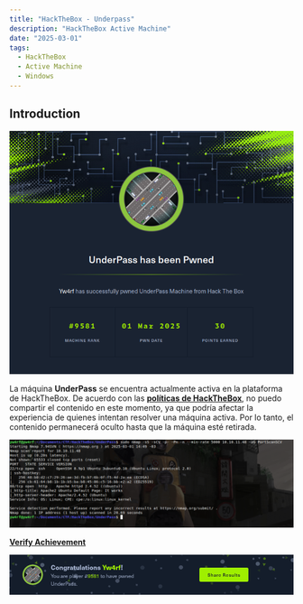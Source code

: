 ```yaml
---
title: "HackTheBox - Underpass"
description: "HackTheBox Active Machine"
date: "2025-03-01"
tags:
  - HackTheBox
  - Active Machine
  - Windows
---
```


## Introduction

![UnderPass yw4rf](underpass-hackthebox.png)

La máquina **UnderPass** se encuentra actualmente activa en la plataforma de HackTheBox. De acuerdo con las **[políticas de HackTheBox](https://help.hackthebox.com/en/articles/5188925-streaming-writeups-walkthrough-guidelines)**, no puedo compartir el contenido en este momento, ya que podría afectar la experiencia de quienes intentan resolver una máquina activa. Por lo tanto, el contenido permanecerá oculto hasta que la máquina esté retirada.

![UnderPass Yw4rf](underpass-3.png)

**[Verify Achievement](https://www.hackthebox.com/achievement/machine/2035837/641)**

![UnderPass yw4rf](underpass-pwnd.png)